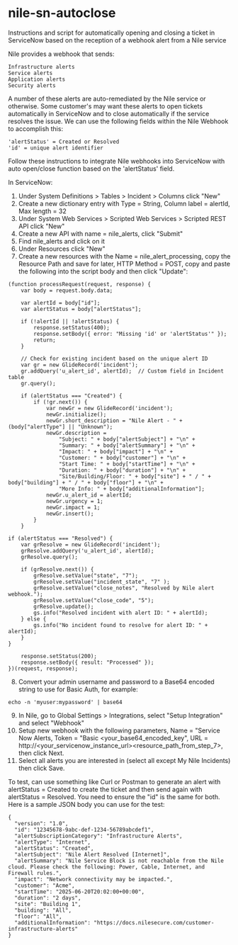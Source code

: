 # nile-sn-autoclose
Instructions and script for automatically opening and closing a ticket in ServiceNow based on the reception of a webhook alert from a Nile service

Nile provides a webhook that sends:

```
Infrastructure alerts
Service alerts
Application alerts
Security alerts
```

A number of these alerts are auto-remediated by the Nile service or otherwise.  Some customer's may want these alerts to open tickets automatically in ServiceNow and to close automatically if the service resolves the issue.  We can use the following fields within the Nile Webhook to accomplish this:

```
'alertStatus' = Created or Resolved
'id' = unique alert identifier
```

Follow these instructions to integrate Nile webhooks into ServiceNow with auto open/close function based on the 'alertStatus' field.

In ServiceNow:
1.  Under System Definitions > Tables > Incident > Columns click "New"
2.  Create a new dictionary entry with Type = String, Column label = alertId, Max length = 32
3.  Under System Web Services > Scripted Web Services > Scripted REST API click "New"
4.  Create a new API with name = nile_alerts, click "Submit"
5.  Find nile_alerts and click on it
6.  Under Resources click "New"
7.  Create a new resources with the Name = nile_alert_processing, copy the Resource Path and save for later, HTTP Method = POST, copy and paste the following into the script body and then click "Update":

```
(function processRequest(request, response) {
    var body = request.body.data;

    var alertId = body["id"];
    var alertStatus = body["alertStatus"];

    if (!alertId || !alertStatus) {
        response.setStatus(400);
        response.setBody({ error: "Missing 'id' or 'alertStatus'" });
        return;
    }

    // Check for existing incident based on the unique alert ID
    var gr = new GlideRecord('incident');
    gr.addQuery('u_alert_id', alertId);  // Custom field in Incident table
    gr.query();

    if (alertStatus === "Created") {
        if (!gr.next()) {
            var newGr = new GlideRecord('incident');
            newGr.initialize();
            newGr.short_description = "Nile Alert - " + (body["alertType"] || "Unknown");
            newGr.description = 
                "Subject: " + body["alertSubject"] + "\n" +
                "Summary: " + body["alertSummary"] + "\n" +
                "Impact: " + body["impact"] + "\n" +
                "Customer: " + body["customer"] + "\n" +
                "Start Time: " + body["startTime"] + "\n" +
                "Duration: " + body["duration"] + "\n" +
                "Site/Building/Floor: " + body["site"] + " / " + body["building"] + " / " + body["floor"] + "\n" +
                "More Info: " + body["additionalInformation"];
            newGr.u_alert_id = alertId;
            newGr.urgency = 1;
            newGr.impact = 1;
            newGr.insert();
        }
    }

if (alertStatus === "Resolved") {
    var grResolve = new GlideRecord('incident');
    grResolve.addQuery('u_alert_id', alertId);
    grResolve.query();

    if (grResolve.next()) {
        grResolve.setValue("state", "7");
		grResolve.setValue("incident_state", "7" );
        grResolve.setValue("close_notes", "Resolved by Nile alert webhook.");
		grResolve.setValue("close_code", "5");
        grResolve.update();
        gs.info("Resolved incident with alert ID: " + alertId);
    } else {
        gs.info("No incident found to resolve for alert ID: " + alertId);
    }
}

    response.setStatus(200);
    response.setBody({ result: "Processed" });
})(request, response);
```

8.  Convert your admin username and password to a Base64 encoded string to use for Basic Auth, for example:

```
echo -n 'myuser:mypassword' | base64
```

9.  In Nile, go to Global Settings > Integrations, select "Setup Integration" and select "Webhook"
10.  Setup new webhook with the following parameters, Name = "Service Now Alerts, Token = "Basic <your_base64_encoded_key", URL = http://<your_servicenow_instance_url><resource_path_from_step_7>, then click Next.
11.  Select all alerts you are interested in (select all except My Nile Incidents) then click Save.

To test, can use something like Curl or Postman to generate an alert with alertStatus = Created to create the ticket and then send again with alertStatus = Resolved.  You need to ensure the "id" is the same for both.  Here is a sample JSON body you can use for the test:

```
{
  "version": "1.0",
  "id": "12345678-9abc-def-1234-56789abcdef1",
  "alertSubscriptionCategory": "Infrastructure Alerts",
  "alertType": "Internet",
  "alertStatus": "Created",
  "alertSubject": "Nile Alert Resolved [Internet]",
  "alertSummary": "Nile Service Block is not reachable from the Nile cloud. Please check the following: Power, Cable, Internet, and Firewall rules.",
  "impact": "Network connectivity may be impacted.",
  "customer": "Acme",
  "startTime": "2025-06-20T20:02:00+00:00",
  "duration": "2 days",
  "site": "Building 1",
  "building": "All",
  "floor": "All",
  "additionalInformation": "https://docs.nilesecure.com/customer-infrastructure-alerts"
}
```
